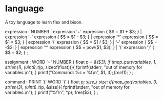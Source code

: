 # language
A toy language to learn flex and bison.

expression
	: NUMBER 
	| expression '+' expression { $$ = $1 + $3; }
	| expression '-' expression { $$ = $1 - $3; }
	| expression '*' expression { $$ = $1 * $3; }
	| expression '/' expression { $$ = $1 / $3; }
	| '-' expression { $$ = -$2; }
	| expression '^' expression { $$ = pow($1, $3); }
	| '(' expression ')' { $$ = $2; }
	;

assignment
	: WORD '=' NUMBER
	{
		float *p = &($3);
		if (map_put(variables, $1, strlen($1), (uint8_t*)p, sizeof(float))){
			fprintf(stderr, "out of memory for variables.\n");
		}
		printf("Command: %s = %f\n", $1, $3);
		free($1);
	}
	;

command
	: PRINT '(' WORD ')'
	{
		float *p;
		size_t size;
		if(map_get(variables, $3, strlen($3), (uint8_t*)p, &size)){
			fprintf(stderr, "out of memory for variables.\n");
		}
		printf("%f\n", *p);
		free($3);
	}
	;
